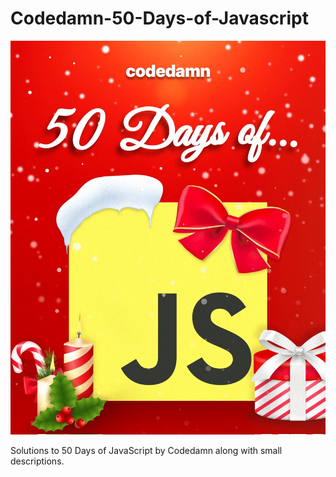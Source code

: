 # Codedamn-50-Days-of-Javascript

![Image](/images/Picture.jpg)

Solutions to 50 Days of JavaScript by Codedamn along with small descriptions.